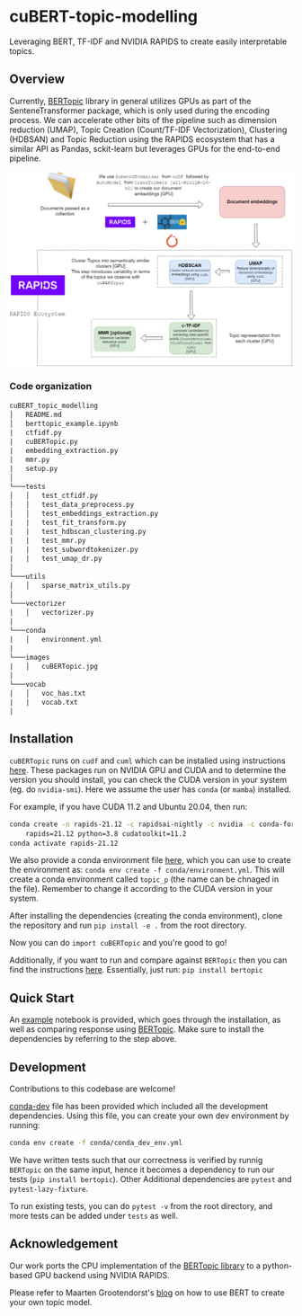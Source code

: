 # cuBERT-topic-modelling

Leveraging BERT, TF-IDF and NVIDIA RAPIDS to create easily interpretable topics.

## Overview

Currently, [BERTopic](https://github.com/MaartenGr/BERTopic) library in general utilizes GPUs as part of the SenteneTransformer package, which is only used during the encoding process. We can accelerate other bits of the pipeline such as dimension reduction (UMAP), Topic Creation (Count/TF-IDF Vectorization), Clustering (HDBSAN) and Topic Reduction using the RAPIDS ecosystem that has a similar API as Pandas, sckit-learn but leverages GPUs for the end-to-end pipeline.

![Overview of pipeline design](images/cuBERTopic.jpg)

### Code organization

```
cuBERT_topic_modelling
│   README.md
│   berttopic_example.ipynb
|   ctfidf.py
|   cuBERTopic.py
|   embedding_extraction.py
|   mmr.py
|   setup.py
│
└───tests
│   │   test_ctfidf.py
│   │   test_data_preprocess.py
│   │   test_embeddings_extraction.py
|   |   test_fit_transform.py
|   |   test_hdbscan_clustering.py
|   |   test_mmr.py
|   |   test_subwordtokenizer.py
|   |   test_umap_dr.py
│   
└───utils
|   │   sparse_matrix_utils.py
│   
└───vectorizer
|   │   vectorizer.py
| 
└───conda
|   │   environment.yml
|
└───images
|   │   cuBERTopic.jpg
|
└───vocab
|   │   voc_has.txt
|   |   vocab.txt
|
```

## Installation

`cuBERTopic` runs on `cudf` and `cuml` which can be installed using instructions [here](https://rapids.ai/start.html). These packages run on NVIDIA GPU and CUDA and to determine the version you should install, you can check the CUDA version in your system (eg. do `nvidia-smi`). Here we assume the user has `conda` (or `mamba`) installed.

For example, if you have CUDA 11.2 and Ubuntu 20.04, then run:

```bash
conda create -n rapids-21.12 -c rapidsai-nightly -c nvidia -c conda-forge \
    rapids=21.12 python=3.8 cudatoolkit=11.2
conda activate rapids-21.12
```

We also provide a conda environment file [here](conda/environment.yml), which you can use to create the environment as: `conda env create -f conda/environment.yml`. This will create a conda environment called `topic_p` (the name can be chnaged in the file). Remember to change it according to the CUDA version in your system.

After installing the dependencies (creating the conda environment), clone the repository and run `pip install -e .` from the root directory. 

Now you can do `import cuBERTopic` and you're good to go!

Additionally, if you want to run and compare against `BERTopic` then you can find the instructions [here](https://github.com/MaartenGr/BERTopic). Essentially, just run: `pip install bertopic`

## Quick Start

An [example](berttopic_example.ipynb) notebook is provided, which goes through the installation, as well as comparing response using [BERTopic](https://github.com/MaartenGr/BERTopic). Make sure to install the dependencies by referring to the step above.

## Development

Contributions to this codebase are welcome! 

[conda-dev](conda/conda_dev_env.yml) file has been provided which included all the development dependencies. Using this file, you can create your own dev environment by running: 

```bash
conda env create -f conda/conda_dev_env.yml
```

We have written tests such that our correctness is verified by runnig `BERTopic` on the same input, hence it becomes a dependency to run our tests (`pip install bertopic`). Other Additional dependencies are `pytest` and `pytest-lazy-fixture`.

To run existing tests, you can do `pytest -v` from the root directory, and more tests can be added under `tests` as well.

## Acknowledgement

Our work ports the CPU implementation of the [BERTopic library](https://github.com/MaartenGr/BERTopic) to a python-based GPU backend using NVIDIA RAPIDS.

Please refer to Maarten Grootendorst's [blog](https://towardsdatascience.com/topic-modeling-with-bert-779f7db187e6) on how to use BERT to create your own topic model.
